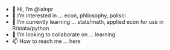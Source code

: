 - 👋 Hi, I’m @iainpr
- 👀 I’m interested in ... econ, philosophy, polisci
- 🌱 I’m currently learning ... stats/math, applied econ for use in R/stata/python
- 💞️ I’m looking to collaborate on ... learning
- 📫 How to reach me ... here

<!---
iainpr/iainpr is a ✨ special ✨ repository because its `README.md` (this file) appears on your GitHub profile.
You can click the Preview link to take a look at your changes.
--->

